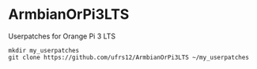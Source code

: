 # ArmbianOrPi3LTS
Userpatches for Orange Pi 3 LTS  

`mkdir my_userpatches`  
`git clone https://github.com/ufrs12/ArmbianOrPi3LTS ~/my_userpatches`  

